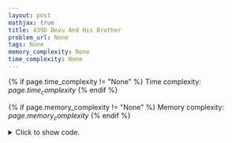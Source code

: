 ```yaml
---
layout: post
mathjax: true
title: 439D Devu And His Brother
problem_url: None
tags: None
memory_complexity: None
time_complexity: None
---
```




{% if page.time_complexity != "None" %}
Time complexity: ${{ page.time_complexity }}$
{% endif %}

{% if page.memory_complexity != "None" %}
Memory complexity: ${{ page.memory_complexity }}$
{% endif %}

<details>
<summary>
<p style="display:inline">Click to show code.</p>
</summary>
```cpp
{% raw %}
using namespace std;
using ll = long long;
using predicate = function<bool(int)>;
int const NMAX = 1e5 + 11;
int n, m, a[NMAX], b[NMAX];
ll cost(int x)
{
    ll ans = 0;
    for (int i = 0; i < n; ++i)
        ans += max(a[i], x) - a[i];
    for (int i = 0; i < m; ++i)
        ans += b[i] - min(b[i], x);
    return ans;
}
int bs(int l, int r, predicate p)
{
    while (l < r)
    {
        int mid = l + (r - l) / 2;
        if (p(mid))
            r = mid;
        else
            l = mid + 1;
    }
    return l;
}
int main(void)
{
    cin >> n >> m;
    for (int i = 0; i < n; ++i)
        cin >> a[i];
    for (int i = 0; i < m; ++i)
        cin >> b[i];
    int x = bs(0, *max_element(b, b + m), [](int x) {
        return (cost(x + 1) - cost(x)) >= 0;
    });
    cout << cost(x) << endl;
    return 0;
}

{% endraw %}
```
</details>

